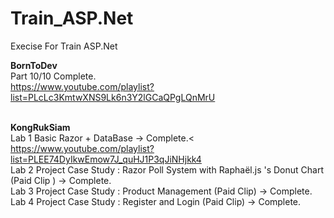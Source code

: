 # Train_ASP.Net
Execise For Train ASP.Net


<b> BornToDev</b> <br>
Part 10/10 Complete.<br>
https://www.youtube.com/playlist?list=PLcLc3KmtwXNS9Lk6n3Y2lGCaQPgLQnMrU<br>
<br>

<b> KongRukSiam </b><br>
Lab 1 Basic Razor + DataBase -> Complete.<<br>
https://www.youtube.com/playlist?list=PLEE74DyIkwEmow7J_quHJ1P3qJiNHjkk4<br>
Lab 2 Project Case Study : Razor Poll System with Raphaël.js 's Donut Chart (Paid Clip )  -> Complete.<br>
Lab 3 Project Case Study : Product Management (Paid Clip)  -> Complete.<br>
Lab 4 Project Case Study : Register and Login (Paid Clip)  -> Complete. <br>
